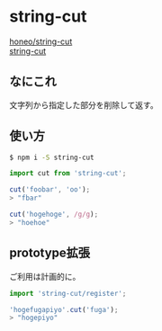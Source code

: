 # string-cut
[honeo/string-cut](https://github.com/honeo/string-cut)  
[string-cut](https://www.npmjs.com/package/string-cut)

## なにこれ
文字列から指定した部分を削除して返す。

## 使い方
```sh
$ npm i -S string-cut
```
```js
import cut from 'string-cut';

cut('foobar', 'oo');
> "fbar"

cut('hogehoge', /g/g);
> "hoehoe"
```

## prototype拡張
ご利用は計画的に。
```js
import 'string-cut/register';

'hogefugapiyo'.cut('fuga');
> "hogepiyo"
```
